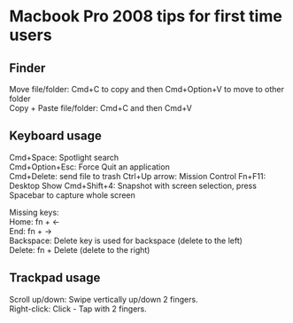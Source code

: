 # Macbook Pro 2008 tips for first time users

## Finder
Move file/folder: Cmd+C to copy and then Cmd+Option+V to move to other folder  
Copy + Paste file/folder: Cmd+C and then Cmd+V  

## Keyboard usage

Cmd+Space: Spotlight search  
Cmd+Option+Esc: Force Quit an application  
Cmd+Delete: send file to trash 
Ctrl+Up arrow: Mission Control
Fn+F11: Desktop Show
Cmd+Shift+4: Snapshot with screen selection, press Spacebar to capture whole screen

Missing keys:  
Home: fn + <-  
End:  fn + ->  
Backspace: Delete key is used for backspace (delete to the left)  
Delete: fn + Delete (delete to the right)  

## Trackpad usage

Scroll up/down: Swipe vertically up/down 2 fingers.  
Right-click: Click - Tap with 2 fingers.   



